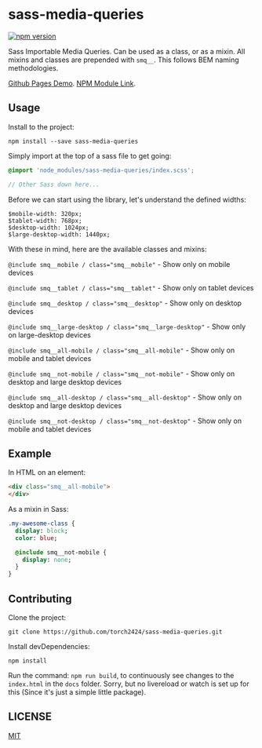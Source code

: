# sass-media-queries

[![npm version](https://badge.fury.io/js/sass-media-queries.svg)](https://badge.fury.io/js/sass-media-queries)

Sass Importable Media Queries. Can be used as a class, or as a mixin. All mixins and classes are prepended with `smq__`. This follows BEM naming methodologies.

[Github Pages Demo](https://torch2424.github.io/sass-media-queries/).
[NPM Module Link](https://www.npmjs.com/package/sass-media-queries).

## Usage

Install to the project:

```
npm install --save sass-media-queries
```

Simply import at the top of a sass file to get going:

```scss
@import 'node_modules/sass-media-queries/index.scss';

// Other Sass down here...
```

Before we can start using the library, let's understand the defined widths:

```
$mobile-width: 320px;
$tablet-width: 768px;
$desktop-width: 1024px;
$large-desktop-width: 1440px;
```

With these in mind, here are the available classes and mixins:

`@include smq__mobile / class="smq__mobile"` - Show only on mobile devices


`@include smq__tablet / class="smq__tablet"` - Show only on tablet devices


`@include smq__desktop / class="smq__desktop"` - Show only on desktop devices


`@include smq__large-desktop / class="smq__large-desktop"` - Show only on large-desktop devices


`@include smq__all-mobile / class="smq__all-mobile"` - Show only on mobile and tablet devices


`@include smq__not-mobile / class="smq__not-mobile"` - Show only on desktop and large desktop devices


`@include smq__all-desktop / class="smq__all-desktop"` - Show only on desktop and large desktop devices


`@include smq__not-desktop / class="smq__not-desktop"` - Show only on mobile and tablet devices




## Example

In HTML on an element:

```html
<div class="smq__all-mobile">
</div>
```

As a mixin in Sass:

```sass
.my-awesome-class {
  display: block;
  color: blue;

  @include smq__not-mobile {
    display: none;
  }
}
```

## Contributing

Clone the project:

```
git clone https://github.com/torch2424/sass-media-queries.git
```

Install devDependencies:

```
npm install
```

Run the command: `npm run build`, to continuously see changes to the `index.html` in the `docs` folder. Sorry, but no livereload or watch is set up for this (Since it's just a simple little package).

## LICENSE

[MIT](https://choosealicense.com/licenses/mit/#)
